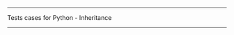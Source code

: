 ************************************
Tests cases for Python - Inheritance
************************************
